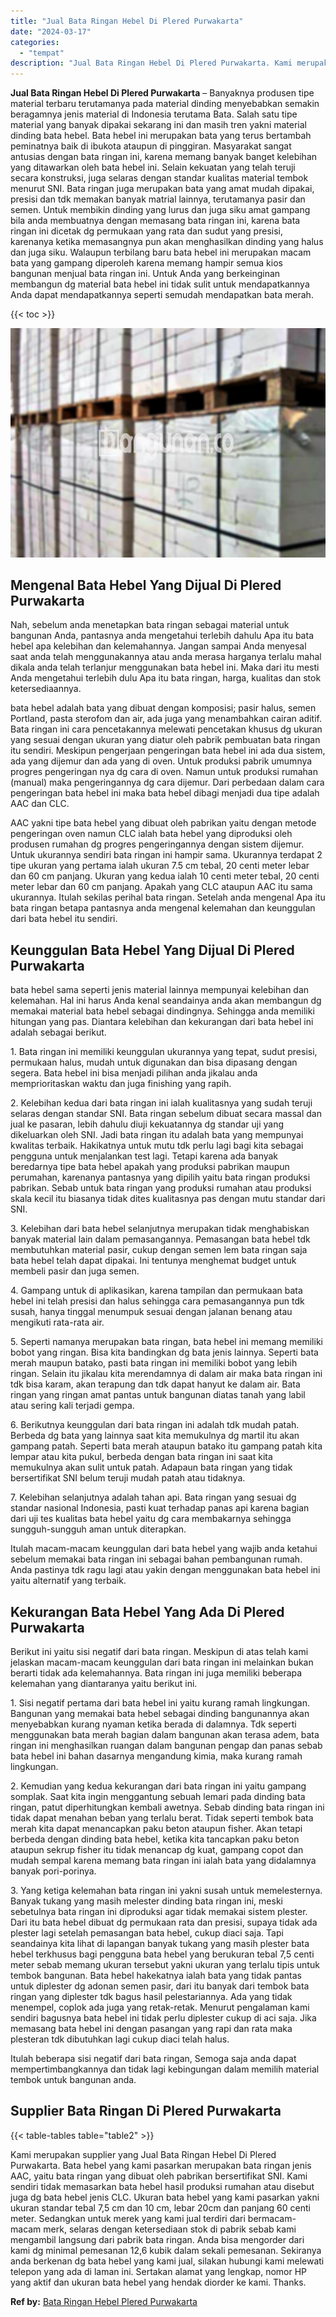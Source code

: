 ```yaml
---
title: "Jual Bata Ringan Hebel Di Plered Purwakarta"
date: "2024-03-17"
categories: 
  - "tempat"
description: "Jual Bata Ringan Hebel Di Plered Purwakarta. Kami merupakan supplier yang Jual Bata Ringan Hebel Di Plered Purwakarta. Bata hebel yang kami pasarkan merupaka..."
---
```


**Jual Bata Ringan Hebel Di Plered Purwakarta** – Banyaknya produsen tipe material terbaru terutamanya pada material dinding menyebabkan semakin beragamnya jenis material di Indonesia terutama Bata. Salah satu tipe material yang banyak dipakai sekarang ini dan masih tren yakni material dinding bata hebel. Bata hebel ini merupakan bata yang terus bertambah peminatnya baik di ibukota ataupun di pinggiran. Masyarakat sangat antusias dengan bata ringan ini, karena memang banyak banget kelebihan yang ditawarkan oleh bata hebel ini. Selain kekuatan yang telah teruji secara konstruksi, juga selaras dengan standar kualitas material tembok menurut SNI. Bata ringan juga merupakan bata yang amat mudah dipakai, presisi dan tdk memakan banyak matrial lainnya, terutamanya pasir dan semen. Untuk membikin dinding yang lurus dan juga siku amat gampang bila anda membuatnya dengan memasang bata ringan ini, karena bata ringan ini dicetak dg permukaan yang rata dan sudut yang presisi, karenanya ketika memasangnya pun akan menghasilkan dinding yang halus dan juga siku. Walaupun terbilang baru bata hebel ini merupakan macam bata yang gampang diperoleh karena memang hampir semua kios bangunan menjual bata ringan ini. Untuk Anda yang berkeinginan membangun dg material bata hebel ini tidak sulit untuk mendapatkannya Anda dapat mendapatkannya seperti semudah mendapatkan bata merah.

{{< toc >}}

![Jual Bata Ringan Hebel Di Plered Purwakarta](/images/jual-hebel-murah-20.png)

## Mengenal Bata Hebel Yang Dijual Di Plered Purwakarta

Nah, sebelum anda menetapkan bata ringan sebagai material untuk bangunan Anda, pantasnya anda mengetahui terlebih dahulu Apa itu bata hebel apa kelebihan dan kelemahannya. Jangan sampai Anda menyesal saat anda telah menggunakannya atau anda merasa harganya terlalu mahal dikala anda telah terlanjur menggunakan bata hebel ini. Maka dari itu mesti Anda mengetahui terlebih dulu Apa itu bata ringan, harga, kualitas dan stok ketersediaannya.

bata hebel adalah bata yang dibuat dengan komposisi; pasir halus, semen Portland, pasta sterofom dan air, ada juga yang menambahkan cairan aditif. Bata ringan ini cara pencetakannya melewati pencetakan khusus dg ukuran yang sesuai dengan ukuran yang diatur oleh pabrik pembuatan bata ringan itu sendiri. Meskipun pengerjaan pengeringan bata hebel ini ada dua sistem, ada yang dijemur dan ada yang di oven. Untuk produksi pabrik umumnya progres pengeringan nya dg cara di oven. Namun untuk produksi rumahan (manual) maka pengeringannya dg cara dijemur. Dari perbedaan dalam cara pengeringan bata hebel ini maka bata hebel dibagi menjadi dua tipe adalah AAC dan CLC.

AAC yakni tipe bata hebel yang dibuat oleh pabrikan yaitu dengan metode pengeringan oven namun CLC ialah bata hebel yang diproduksi oleh produsen rumahan dg progres pengeringannya dengan sistem dijemur. Untuk ukurannya sendiri bata ringan ini hampir sama. Ukurannya terdapat 2 tipe ukuran yang pertama ialah ukuran 7.5 cm tebal, 20 centi meter lebar dan 60 cm panjang. Ukuran yang kedua ialah 10 centi meter tebal, 20 centi meter lebar dan 60 cm panjang. Apakah yang CLC ataupun AAC itu sama ukurannya. Itulah sekilas perihal bata ringan. Setelah anda mengenal Apa itu bata ringan betapa pantasnya anda mengenal kelemahan dan keunggulan dari bata hebel itu sendiri.

## Keunggulan Bata Hebel Yang Dijual Di Plered Purwakarta

bata hebel sama seperti jenis material lainnya mempunyai kelebihan dan kelemahan. Hal ini harus Anda kenal seandainya anda akan membangun dg memakai material bata hebel sebagai dindingnya. Sehingga anda memiliki hitungan yang pas. Diantara kelebihan dan kekurangan dari bata hebel ini adalah sebagai berikut.

1\. Bata ringan ini memiliki keunggulan ukurannya yang tepat, sudut presisi, permukaan halus, mudah untuk digunakan dan bisa dipasang dengan segera. Bata hebel ini bisa menjadi pilihan anda jikalau anda memprioritaskan waktu dan juga finishing yang rapih.

2\. Kelebihan kedua dari bata ringan ini ialah kualitasnya yang sudah teruji selaras dengan standar SNI. Bata ringan sebelum dibuat secara massal dan jual ke pasaran, lebih dahulu diuji kekuatannya dg standar uji yang dikeluarkan oleh SNI. Jadi bata ringan itu adalah bata yang mempunyai kwalitas terbaik. Hakikatnya untuk mutu tdk perlu lagi bagi kita sebagai pengguna untuk menjalankan test lagi. Tetapi karena ada banyak beredarnya tipe bata hebel apakah yang produksi pabrikan maupun perumahan, karenanya pantasnya yang dipilih yaitu bata ringan produksi pabrikan. Sebab untuk bata ringan yang produksi rumahan atau produksi skala kecil itu biasanya tidak dites kualitasnya pas dengan mutu standar dari SNI.

3\. Kelebihan dari bata hebel selanjutnya merupakan tidak menghabiskan banyak material lain dalam pemasangannya. Pemasangan bata hebel tdk membutuhkan material pasir, cukup dengan semen lem bata ringan saja bata hebel telah dapat dipakai. Ini tentunya menghemat budget untuk membeli pasir dan juga semen.

4\. Gampang untuk di aplikasikan, karena tampilan dan permukaan bata hebel ini telah presisi dan halus sehingga cara pemasangannya pun tdk susah, hanya tinggal menumpuk sesuai dengan jalanan benang atau mengikuti rata-rata air.

5\. Seperti namanya merupakan bata ringan, bata hebel ini memang memiliki bobot yang ringan. Bisa kita bandingkan dg bata jenis lainnya. Seperti bata merah maupun batako, pasti bata ringan ini memiliki bobot yang lebih ringan. Selain itu jikalau kita merendamnya di dalam air maka bata ringan ini tdk bisa karam, akan terapung dan tdk dapat hanyut ke dalam air. Bata ringan yang ringan amat pantas untuk bangunan diatas tanah yang labil atau sering kali terjadi gempa.

6\. Berikutnya keunggulan dari bata ringan ini adalah tdk mudah patah. Berbeda dg bata yang lainnya saat kita memukulnya dg martil itu akan gampang patah. Seperti bata merah ataupun batako itu gampang patah kita lempar atau kita pukul, berbeda dengan bata ringan ini saat kita memukulnya akan sulit untuk patah. Adapaun bata ringan yang tidak bersertifikat SNI belum teruji mudah patah atau tidaknya.

7\. Kelebihan selanjutnya adalah tahan api. Bata ringan yang sesuai dg standar nasional Indonesia, pasti kuat terhadap panas api karena bagian dari uji tes kualitas bata hebel yaitu dg cara membakarnya sehingga sungguh-sungguh aman untuk diterapkan.

Itulah macam-macam keunggulan dari bata hebel yang wajib anda ketahui sebelum memakai bata ringan ini sebagai bahan pembangunan rumah. Anda pastinya tdk ragu lagi atau yakin dengan menggunakan bata hebel ini yaitu alternatif yang terbaik.

## Kekurangan Bata Hebel Yang Ada Di Plered Purwakarta

Berikut ini yaitu sisi negatif dari bata ringan. Meskipun di atas telah kami jelaskan macam-macam keunggulan dari bata ringan ini melainkan bukan berarti tidak ada kelemahannya. Bata ringan ini juga memiliki beberapa kelemahan yang diantaranya yaitu berikut ini.

1\. Sisi negatif pertama dari bata hebel ini yaitu kurang ramah lingkungan. Bangunan yang memakai bata hebel sebagai dinding bangunannya akan menyebabkan kurang nyaman ketika berada di dalamnya. Tdk seperti menggunakan bata merah bagian dalam bangunan akan terasa adem, bata ringan ini menghasilkan ruangan dalam bangunan pengap dan panas sebab bata hebel ini bahan dasarnya mengandung kimia, maka kurang ramah lingkungan.

2\. Kemudian yang kedua kekurangan dari bata ringan ini yaitu gampang somplak. Saat kita ingin menggantung sebuah lemari pada dinding bata ringan, patut diperhitungkan kembali awetnya. Sebab dinding bata ringan ini tidak dapat menahan beban yang terlalu berat. Tidak seperti tembok bata merah kita dapat menancapkan paku beton ataupun fisher. Akan tetapi berbeda dengan dinding bata hebel, ketika kita tancapkan paku beton ataupun sekrup fisher itu tidak menancap dg kuat, gampang copot dan mudah sempal karena memang bata ringan ini ialah bata yang didalamnya banyak pori-porinya.

3\. Yang ketiga kelemahan bata ringan ini yakni susah untuk memelesternya. Banyak tukang yang masih melester dinding bata ringan ini, meski sebetulnya bata ringan ini diproduksi agar tidak memakai sistem plester. Dari itu bata hebel dibuat dg permukaan rata dan presisi, supaya tidak ada plester lagi setelah pemasangan bata hebel, cukup diaci saja. Tapi seandainya kita lihat di lapangan banyak tukang yang masih plester bata hebel terkhusus bagi pengguna bata hebel yang berukuran tebal 7,5 centi meter sebab memang ukuran tersebut yakni ukuran yang terlalu tipis untuk tembok bangunan. Bata hebel hakekatnya ialah bata yang tidak pantas untuk diplester dg adonan semen pasir, dari itu banyak dari tembok bata ringan yang diplester tdk bagus hasil pelestariannya. Ada yang tidak menempel, coplok ada juga yang retak-retak. Menurut pengalaman kami sendiri bagusnya bata hebel ini tidak perlu diplester cukup di aci saja. Jika memasang bata hebel ini dengan pasangan yang rapi dan rata maka plesteran tdk dibutuhkan lagi cukup diaci telah halus.

Itulah beberapa sisi negatif dari bata ringan, Semoga saja anda dapat mempertimbangkannya dan tidak lagi kebingungan dalam memilih material tembok untuk bangunan anda.

## Supplier Bata Ringan Di Plered Purwakarta

{{< table-tables table="table2" >}}

Kami merupakan supplier yang Jual Bata Ringan Hebel Di Plered Purwakarta. Bata hebel yang kami pasarkan merupakan bata ringan jenis AAC, yaitu bata ringan yang dibuat oleh pabrikan bersertifikat SNI. Kami sendiri tidak memasarkan bata hebel hasil produksi rumahan atau disebut juga dg bata hebel jenis CLC. Ukuran bata hebel yang kami pasarkan yakni ukuran standar tebal 7,5 cm dan 10 cm, lebar 20cm dan panjang 60 centi meter. Sedangkan untuk merek yang kami jual terdiri dari bermacam-macam merk, selaras dengan ketersediaan stok di pabrik sebab kami mengambil langsung dari pabrik bata ringan. Anda bisa mengorder dari kami dg minimal pemesanan 12,6 kubik dalam sekali pemesanan. Sekiranya anda berkenan dg bata hebel yang kami jual, silakan hubungi kami melewati telepon yang ada di laman ini. Sertakan alamat yang lengkap, nomor HP yang aktif dan ukuran bata hebel yang hendak diorder ke kami. Thanks.

**Ref by:** [Bata Ringan Hebel Plered Purwakarta](https://id.wikipedia.org/wiki/Bata)
